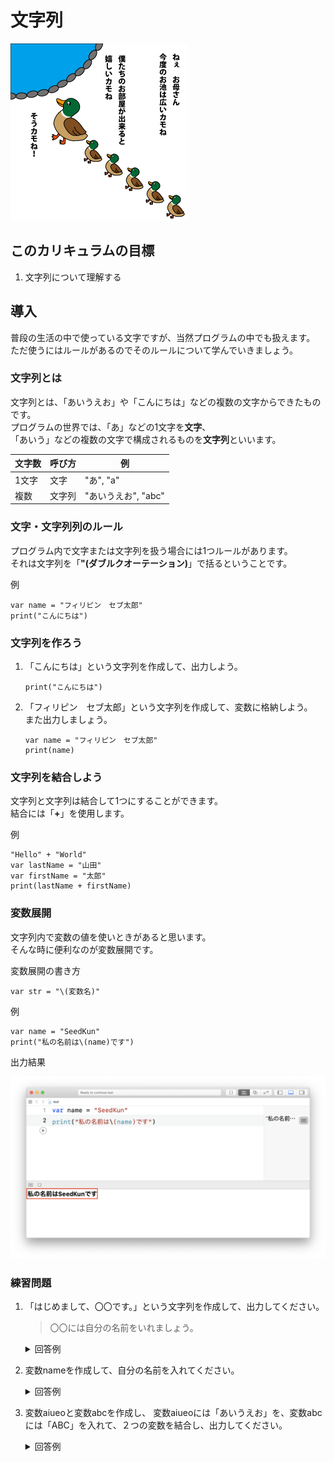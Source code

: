 # 文字列

![文字列](./img/gull.jpg)

## このカリキュラムの目標
1. 文字列について理解する

## 導入
普段の生活の中で使っている文字ですが、当然プログラムの中でも扱えます。  
ただ使うにはルールがあるのでそのルールについて学んでいきましょう。

### 文字列とは
文字列とは、「あいうえお」や「こんにちは」などの複数の文字からできたものです。  
プログラムの世界では、「あ」などの1文字を**文字**、  
「あいう」などの複数の文字で構成されるものを**文字列**といいます。


|文字数|呼び方|例|
|---|---|---|
|1文字|文字|"あ", "a"|
|複数|文字列|"あいうえお", "abc"|

### 文字・文字列列のルール
プログラム内で文字または文字列を扱う場合には1つルールがあります。  
それは文字列を「**"(ダブルクオーテーション)**」で括るということです。

例

```
var name = "フィリピン　セブ太郎"
print("こんにちは")
```

### 文字列を作ろう
1. 「こんにちは」という文字列を作成して、出力しよう。

	```
	print("こんにちは")
	
	```
2. 「フィリピン　セブ太郎」という文字列を作成して、変数に格納しよう。  
また出力しましょう。

	```
	var name = "フィリピン　セブ太郎"
	print(name)
	```

### 文字列を結合しよう
文字列と文字列は結合して1つにすることができます。  
結合には「**+**」を使用します。

例

```
"Hello" + "World"
var lastName = "山田"
var firstName = "太郎"
print(lastName + firstName)
```

### 変数展開
文字列内で変数の値を使いときがあると思います。  
そんな時に便利なのが変数展開です。

変数展開の書き方

```
var str = "\(変数名)"
```

例

```
var name = "SeedKun"
print("私の名前は\(name)です")
```

出力結果

![文字列](./img/variable_expansion.png)

### 練習問題
1. 「はじめまして、〇〇です。」という文字列を作成して、出力してください。
  
	> 〇〇には自分の名前をいれましょう。
	
	<details><summary>回答例</summary><div>
	
	```
	print("はじめまして、SeedKunです。")
	```
	
	</div></details>
	
2. 変数nameを作成して、自分の名前を入れてください。

	<details><summary>回答例</summary><div>
	
	```
	var name = "SeedKun"
	```
	
	</div></details>
	
3. 変数aiueoと変数abcを作成し、 変数aiueoには「あいうえお」を、変数abcには「ABC」を入れて、２つの変数を結合し、出力してください。

	<details><summary>回答例</summary><div>
	
	```
	var aiueo = "あいうえお"
	var abc = "ABC"
	print(aiueo + abc)
	```
	
	</div></details>